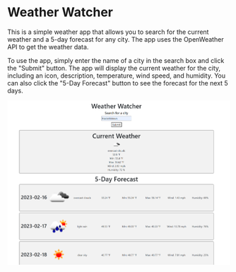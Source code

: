 # Weather Watcher

This is a simple weather app that allows you to search for the current weather and a 5-day forecast for any city. The app uses the OpenWeather API to get the weather data.

To use the app, simply enter the name of a city in the search box and click the "Submit" button. The app will display the current weather for the city, including an icon, description, temperature, wind speed, and humidity. You can also click the "5-Day Forecast" button to see the forecast for the next 5 days.

![screenshot of weather watcher app](./docs/assets/Screenshot%202023-02-16%20090109.png)